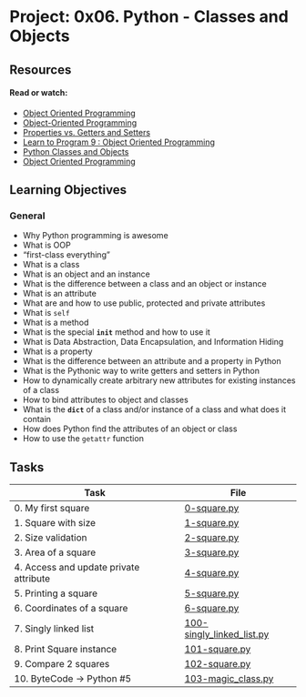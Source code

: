 # Project: 0x06. Python - Classes and Objects

## Resources

#### Read or watch:

* [Object Oriented Programming](https://intranet.alxswe.com/rltoken/i49z6HxrBGRNnixo7ZWbEQ)
* [Object-Oriented Programming](https://intranet.alxswe.com/rltoken/qz3KSn154ia4H2DPaabOzg)
* [Properties vs. Getters and Setters](https://intranet.alxswe.com/rltoken/Wy2djWXK5b4rnnYlAq_wlA)
* [Learn to Program 9 : Object Oriented Programming](https://intranet.alxswe.com/rltoken/MxIOanLf5vG5QeCWek2nqQ)
* [Python Classes and Objects](https://intranet.alxswe.com/rltoken/AoLH4xp5StrQST-Cu0Fg8w)
* [Object Oriented Programming](https://intranet.alxswe.com/rltoken/-vVnWzwR3a3X0H8Oia78Ug)

## Learning Objectives

### General

* Why Python programming is awesome
* What is OOP
* “first-class everything”
* What is a class
* What is an object and an instance
* What is the difference between a class and an object or instance
* What is an attribute
* What are and how to use public, protected and private attributes
* What is <code>self</code>
* What is a method
* What is the special <code>__init__</code> method and how to use it
* What is Data Abstraction, Data Encapsulation, and Information Hiding
* What is a property
* What is the difference between an attribute and a property in Python
* What is the Pythonic way to write getters and setters in Python
* How to dynamically create arbitrary new attributes for existing instances of a class
* How to bind attributes to object and classes
* What is the <code>__dict__</code> of a class and/or instance of a class and what does it contain
* How does Python find the attributes of an object or class
* How to use the <code>getattr</code> function

## Tasks

| Task | File |
| ---- | ---- |
| 0. My first square | [0-square.py](./0-square.py) |
| 1. Square with size | [1-square.py](./1-square.py) |
| 2. Size validation | [2-square.py](./2-square.py) |
| 3. Area of a square | [3-square.py](./3-square.py) |
| 4. Access and update private attribute | [4-square.py](./4-square.py) |
| 5. Printing a square | [5-square.py](./5-square.py) |
| 6. Coordinates of a square | [6-square.py](./6-square.py) |
| 7. Singly linked list | [100-singly_linked_list.py](./100-singly_linked_list.py) |
| 8. Print Square instance | [101-square.py](./101-square.py) |
| 9. Compare 2 squares | [102-square.py](./102-square.py) |
| 10. ByteCode -> Python #5 | [103-magic_class.py](./103-magic_class.py) |
